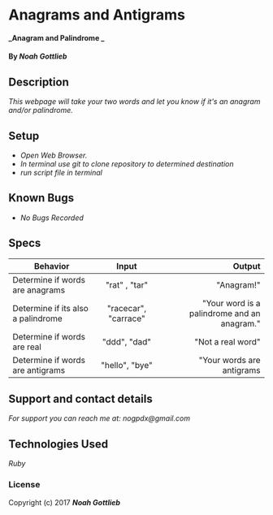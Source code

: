 # Anagrams and Antigrams

#### _Anagram and Palindrome _

#### By _**Noah Gottlieb**_

## Description

_This webpage will take your two words and let you know if it's an anagram and/or palindrome._

## Setup

* _Open Web Browser._
* _In terminal use git to clone repository to determined destination_
* _run script file in terminal_

## Known Bugs

* _No Bugs Recorded_

## Specs

| Behavior    |  Input        | Output |
| ------------- |:-------------:| -----:|
| Determine if words are anagrams | "rat" , "tar" | "Anagram!"|
| Determine if its also a palindrome |  "racecar", "carrace"| "Your word is a palindrome and an anagram." |
| Determine if words are real|  "ddd", "dad" | "Not a real word" |
| Determine if words are antigrams|  "hello", "bye" | "Your words are antigrams |

## Support and contact details

_For support you can reach me at:_
_nogpdx@gmail.com_

## Technologies Used

_Ruby_

### License

Copyright (c) 2017 **_Noah Gottlieb_**
